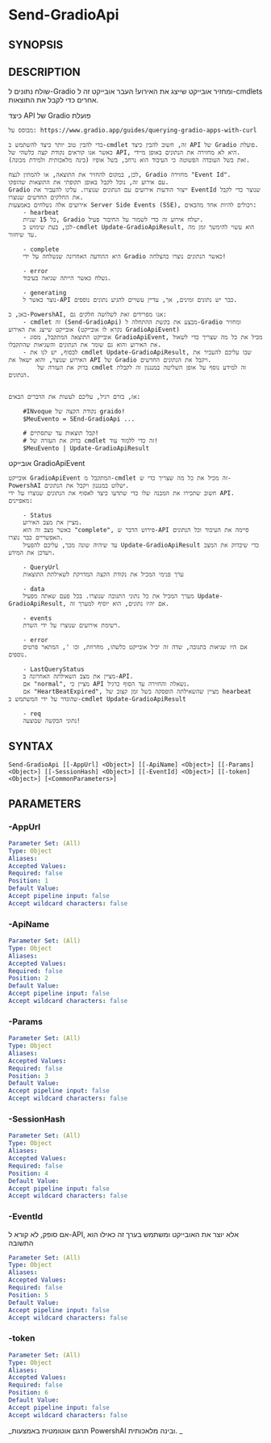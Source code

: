 ﻿---
external help file: powershai-help.xml
schema: 2.0.0
powershai: true
---

# Send-GradioApi

## SYNOPSIS <!--!= @#Synop !-->


## DESCRIPTION <!--!= @#Desc !-->
שולח נתונים ל-Gradio ומחזיר אובייקט שייצג את האירוע!
העבר אובייקט זה ל-cmdlets אחרים כדי לקבל את התוצאות.

כיצד API של Gradio פועלת

	מבוסס על: https://www.gradio.app/guides/querying-gradio-apps-with-curl
	
	כדי להבין טוב יותר כיצד להשתמש ב-cmdlet זה, חשוב להבין כיצד API של Gradio פועלת.  
	כאשר אנו קוראים נקודת קצה כלשהי של API, היא לא מחזירה את הנתונים באופן מיידי.  
	זאת בשל העובדה הפשוטה כי העיבוד הוא נרחב, בשל אופיו (בינה מלאכותית ולמידת מכונה).  
	
	לכן, במקום להחזיר את התוצאה, או להמתין לנצח, Gradio מחזירה "Event Id".  
	עם אירוע זה, נוכל לקבל באופן תקופתי את התוצאות שהופקו.  
	Gradio ייצור הודעות אירועים עם הנתונים שנוצרו. עלינו להעביר את EventId שנוצר כדי לקבל את החלקים החדשים שנוצרו.
	אירועים אלה נשלחים באמצעות Server Side Events (SSE), ויכולים להיות אחד מהבאים:
		- hearbeat 
		כל 15 שניות, Gradio ישלח אירוע זה כדי לשמור על החיבור פעיל.  
		לכן, בעת שימוש ב-cmdlet Update-GradioApiResult, הוא עשוי להימשך זמן מה עד שיחזור.
		
		- complete 
		היא ההודעה האחרונה שנשלחה על ידי Gradio כאשר הנתונים נוצרו בהצלחה!
		
		- error 
		נשלח כאשר הייתה שגיאה בעיבוד.  
		
		- generating
		נוצר כאשר ל-API כבר יש נתונים זמינים, אך, עדיין עשויים להגיע נתונים נוספים.
	
	כאן, ב-PowershAI, אנו מפרידים זאת לשלושה חלקים גם: 
		- cmdlet זה (Send-GradioApi) מבצע את בקשת ההתחלה ל-Gradio ומחזיר אובייקט שייצג את האירוע (נקרא לו אובייקט GradioApiEvent)
		- אובייקט התוצאה המתקבל, מסוג GradioApiEvent, מכיל את כל מה שצריך כדי לשאול את האירוע והוא גם שומר את הנתונים והשגיאות שהתקבלו.
		- לבסוף, יש לנו את cmdlet Update-GradioApiResult, שבו עליכם להעביר את האירוע שנוצר, והוא ישאל את API של Gradio ויקבל את הנתונים החדשים.  
			בדוק את העזרה של cmdlet זה למידע נוסף על אופן השליטה במנגנון זה לקבלת הנתונים.
			
	
	אז, בזרם רגיל, עליכם לעשות את הדברים הבאים: 
	
		#INvoque נקודת הקצה של graido!
		$MeuEvento = SEnd-GradioApi ... 
	
		# קבל תוצאות עד שתסתיים!
		# בדוק את העזרה של cmdlet זה כדי ללמוד עוד!
		$MeuEvento | Update-GradioApiResult
		
אובייקט GradioApiEvent

	אובייקט GradioApiEvent המתקבל מ-cmdlet זה מכיל את כל מה שצריך כדי ש-PowershAI ישלוט במנגנון ויקבל את הנתונים.  
	חשוב שתכירו את המבנה שלו כדי שתדעו כיצד לאסוף את הנתונים שנוצרו על ידי API.
	מאפיינים:
	
		- Status  
		מציין את מצב האירוע. 
		כאשר מצב זה הוא "complete", פירוש הדבר ש-API סיימה את העיבוד וכל הנתונים האפשריים כבר נוצרו.  
		עד שיהיה שונה מכך, עליכם להפעיל Update-GradioApiResult כדי שיבדוק את המצב ויעדכן את המידע. 
		
		- QueryUrl  
		ערך פנימי המכיל את נקודת הקצה המדויקת לשאילתת התוצאות
		
		- data  
		מערך המכיל את כל נתוני התגובה שנוצרו. בכל פעם שאתה מפעיל Update-GradioApiResult, אם יהיו נתונים, הוא יוסיף למערך זה.  
		
		- events  
		רשימת אירועים שנוצרו על ידי השרת. 
		
		- error  
		אם היו שגיאות בתגובה, שדה זה יכיל אובייקט כלשהו, מחרוזת, וכו ', המתאר פרטים נוספים.
		
		- LastQueryStatus  
		מציין את מצב השאילתה האחרונה ב-API.  
		אם "normal", מציין כי API נשאלה והחזירה עד הסוף כרגיל.
		אם "HeartBeatExpired", מציין שהשאילתה הופסקה בשל זמן קצוב של hearbeat שהוגדר על ידי המשתמש ב-cmdlet Update-GradioApiResult
		
		- req 
		נתוני הבקשה שבוצעה!

## SYNTAX <!--!= @#Syntax !-->

```
Send-GradioApi [[-AppUrl] <Object>] [[-ApiName] <Object>] [[-Params] <Object>] [[-SessionHash] <Object>] [[-EventId] <Object>] [[-token] <Object>] [<CommonParameters>]
```

## PARAMETERS <!--!= @#Params !-->

### -AppUrl

```yml
Parameter Set: (All)
Type: Object
Aliases: 
Accepted Values: 
Required: false
Position: 1
Default Value: 
Accept pipeline input: false
Accept wildcard characters: false
```

### -ApiName

```yml
Parameter Set: (All)
Type: Object
Aliases: 
Accepted Values: 
Required: false
Position: 2
Default Value: 
Accept pipeline input: false
Accept wildcard characters: false
```

### -Params

```yml
Parameter Set: (All)
Type: Object
Aliases: 
Accepted Values: 
Required: false
Position: 3
Default Value: 
Accept pipeline input: false
Accept wildcard characters: false
```

### -SessionHash

```yml
Parameter Set: (All)
Type: Object
Aliases: 
Accepted Values: 
Required: false
Position: 4
Default Value: 
Accept pipeline input: false
Accept wildcard characters: false
```

### -EventId
אם סופק, לא קורא ל-API, אלא יוצר את האובייקט ומשתמש בערך זה כאילו הוא התשובה

```yml
Parameter Set: (All)
Type: Object
Aliases: 
Accepted Values: 
Required: false
Position: 5
Default Value: 
Accept pipeline input: false
Accept wildcard characters: false
```

### -token

```yml
Parameter Set: (All)
Type: Object
Aliases: 
Accepted Values: 
Required: false
Position: 6
Default Value: 
Accept pipeline input: false
Accept wildcard characters: false
```




<!--PowershaiAiDocBlockStart-->
_תרגם אוטומטית באמצעות PowershAI ובינה מלאכותית. 
_
<!--PowershaiAiDocBlockEnd-->
